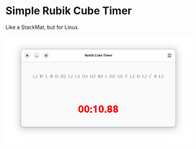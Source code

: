 # Simple Rubik Cube Timer

Like a StackMat, but for Linux.

<img src="https://github.com/herpiko/cubetimer/blob/master/screenshot.png?raw=true"/>
